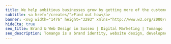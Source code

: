 ```yaml
---
title: We help ambitious businesses grow by getting more of the customers they want.
subtitle: <a href="/creates/">Find out how</a>
banner: <svg width="1476" height="3293" xmlns="http://www.w3.org/2000/svg"><g fill="none" fill-rule="evenodd"><path d="M1476 133.65V0H606l501 502z" fill="#63666A"/><path fill="#000" d="M0 0v3293.99h1476V870.41L605.98 0z"/></g></svg>
hideCta: true
seo_title: Brand & Web Design in Sussex | Digital Marketing | Tomango
seo_description: Tomango is a brand identity, website design, development & online marketing company in Sussex, delivering sustained results for their clients.
---
```

